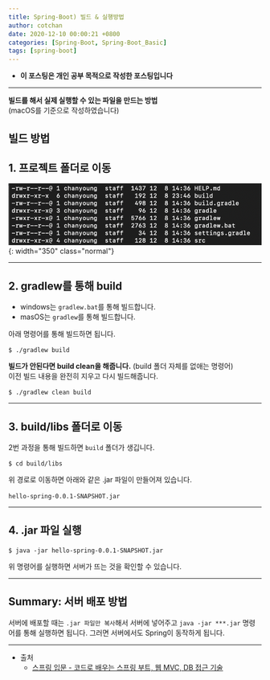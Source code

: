 ```yaml
---
title: Spring-Boot) 빌드 & 실행방법 
author: cotchan 
date: 2020-12-10 00:00:21 +0800 
categories: [Spring-Boot, Spring-Boot_Basic]
tags: [spring-boot] 
---
```


+ **이 포스팅은 개인 공부 목적으로 작성한 포스팅입니다**

---

**빌드를 해서 실제 실행할 수 있는 파일을 만드는 방법**  
(macOS를 기준으로 작성하였습니다)   

## 빌드 방법

## 1. 프로젝트 폴더로 이동

![Desktop View](/assets/img/post/spring-boot/2020-12-10-spring-boot-how-to-build.png){: width="350" class="normal"}


---

## 2. gradlew를 통해 build 

+ windows는 `gradlew.bat`를 통해 빌드합니다.
+ masOS는 `gradlew`를 통해 빌드합니다.

아래 명령어를 통해 빌드하면 됩니다.   

```terminal
$ ./gradlew build
```

**빌드가 안된다면 build clean을 해줍니다.** (build 폴더 자체를 없애는 명령어)            
이전 빌드 내용을 완전히 지우고 다시 빌드해줍니다.    

```terminal
$ ./gradlew clean build
```

---

## 3. build/libs 폴더로 이동

2번 과정을 통해 빌드하면 `build` 폴더가 생깁니다.    

```terminal
$ cd build/libs
```

위 경로로 이동하면 아래와 같은 .jar 파일이 만들어져 있습니다.    

`hello-spring-0.0.1-SNAPSHOT.jar`

---

## 4. .jar 파일 실행

```terminal
$ java -jar hello-spring-0.0.1-SNAPSHOT.jar
```

위 명령어를 실행하면 서버가 뜨는 것을 확인할 수 있습니다.

---

## Summary: 서버 배포 방법

서버에 배포할 때는 `.jar 파일만 복사`해서 서버에 넣어주고 `java -jar ***.jar` 명령어를 통해 실행하면 됩니다. 그러면 서버에서도 Spring이 동작하게 됩니다.


---

+ 출처
	+ [스프링 입문 - 코드로 배우는 스프링 부트, 웹 MVC, DB 접근 기술](https://www.inflearn.com/course/%EC%8A%A4%ED%94%84%EB%A7%81-%EC%9E%85%EB%AC%B8-%EC%8A%A4%ED%94%84%EB%A7%81%EB%B6%80%ED%8A%B8/dashboard)
